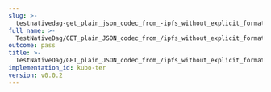 ```yaml
---
slug: >-
  testnativedag-get_plain_json_codec_from_-ipfs_without_explicit_format_returns_the_same_payload_as_the_raw_block-body
full_name: >-
  TestNativeDag/GET_plain_JSON_codec_from_/ipfs_without_explicit_format_returns_the_same_payload_as_the_raw_block/Body
outcome: pass
title: >-
  TestNativeDag/GET_plain_JSON_codec_from_/ipfs_without_explicit_format_returns_the_same_payload_as_the_raw_block/Body
implementation_id: kubo-ter
version: v0.0.2
---
```


